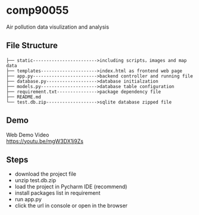 # comp90055 
Air pollution data visulization and analysis

## File Structure

```
├── static------------------------>including scripts，images and map data
├── templates--------------------->index.html as frontend web page      
├── app.py------------------------>backend controller and running file           
├── database.py------------------->database initialzation
├── models.py--------------------->database table configuration       
├── requirement.txt--------------->package dependency file
├── README.md
└── test.db.zip------------------->sqlite database zipped file       
```
## Demo
Web Demo Video  
https://youtu.be/mgW3DX1j9Zs  

## Steps
- download the project file
- unzip test.db.zip
- load the project in Pycharm IDE (recommend)
- install packages list in requirement
- run app.py
- click the url in console or open in the browser
